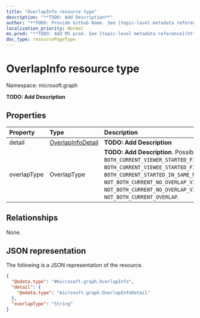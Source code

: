 ```yaml
---
title: "OverlapInfo resource type"
description: "**TODO: Add Description**"
author: "**TODO: Provide Github Name. See [topic-level metadata reference](https://msgo.azurewebsites.net/add/document/guidelines/metadata.html#topic-level-metadata)**"
localization_priority: Normal
ms.prod: "**TODO: Add MS prod. See [topic-level metadata reference](https://msgo.azurewebsites.net/add/document/guidelines/metadata.html#topic-level-metadata)**"
doc_type: resourcePageType
---
```


# OverlapInfo resource type


Namespace: microsoft.graph

**TODO: Add Description**

## Properties
|Property|Type|Description|
|:---|:---|:---|
|detail|[OverlapInfoDetail](../resources/overlapinfodetail.md)|**TODO: Add Description**|
|overlapType|OverlapType|**TODO: Add Description**. Possible values are: `BOTH_CURRENT_VIEWER_STARTED_FIRST`, `BOTH_CURRENT_VIEWEE_STARTED_FIRST`, `BOTH_CURRENT_STARTED_IN_SAME_MONTH`, `NOT_BOTH_CURRENT_NO_OVERLAP_VIEWER_STARTED_FIRST`, `NOT_BOTH_CURRENT_NO_OVERLAP_VIEWEE_STARTED_FIRST`, `NOT_BOTH_CURRENT_OVERLAP`.|

## Relationships
None.

## JSON representation
The following is a JSON representation of the resource.
<!-- {
  "blockType": "resource",
  "@odata.type": "microsoft.graph.OverlapInfo"
}
-->
``` json
{
  "@odata.type": "#microsoft.graph.OverlapInfo",
  "detail": {
    "@odata.type": "microsoft.graph.OverlapInfoDetail"
  },
  "overlapType": "String"
}
```

